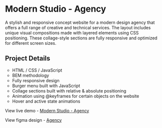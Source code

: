 <h1>Modern Studio - Agency</h1>
<p>A stylish and responsive concept website for a modern design agency that offers a full range of creative and technical services. The layout includes unique visual compositions made with layered elements using CSS positioning. These collage-style sections are fully responsive and optimized for different screen sizes.</p>

<h2>Project Details</h2>
<ul style="list-style: circle;">
  <li>HTML / CSS / JavaScript</li>
  <li>BEM methodology</li>
  <li>Fully responsive design</li>
  <li>Burger menu built with JavaScript</li>
  <li>Collage sections built with relative & absolute positioning</li>
  <li> Animation using @keyframes for certain objects on the website</li>
  <li>Hover and active state animations</li>
</ul>

<p>View live demo - <a href="https://wadyaua.github.io/portfolio/DesignAgency" target="_blank">Modern Studio - Agency</a></p>
<p>View figma design - <a target="_blank" href="https://www.figma.com/design/AcgdDZUMOjE02urxbtxFH7/PortfolioTemplate?node-id=0-1&t=pyBXHCkykb8UMcgW-1">Agency</a></p>
